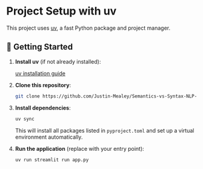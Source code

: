 # Project Setup with uv

This project uses [uv](https://github.com/astral-sh/uv), a fast Python package and project manager.

## 🚀 Getting Started

1. **Install uv** (if not already installed):

   [uv installation guide](https://docs.astral.sh/uv/getting-started/installation/)

2. **Clone this repository**:

   ```bash
   git clone https://github.com/Justin-Mealey/Semantics-vs-Syntax-NLP-Game.git
   ```

3. **Install dependencies**:

   ```bash
   uv sync
   ```

   This will install all packages listed in `pyproject.toml` and set up a virtual environment automatically.

4. **Run the application** (replace with your entry point):

   ```bash
   uv run streamlit run app.py
   ```

